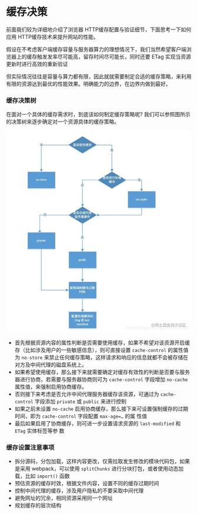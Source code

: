 # 缓存决策

前面我们较为详细地介绍了浏览器 HTTP缓存配置与验证细节，下面思考一下如何应用 HTTP缓存技术来提升网站的性能。

假设在不考虑客户端缓存容量与服务器算力的理想情况下，我们当然希望客户端浏览器上的缓存触发发率尽可能高，留存时间尽可能长，同时还要 ETag 实现当资源更新时进行高效的重新验证

但实际情况往往是容量与算力都有限，因此就就需要制定合适的缓存策略，来利用有限的资源达到最优的性能效果。明确能力的边界，在边界内做到最好。

### 缓存决策树

在面对一个具体的缓存需求时，到底该如何制定缓存策略呢? 我们可以参照图所示的决策树来逐步确定对一个资源具体的缓存策略。

![](<../.gitbook/assets/image (6).png>)



* ⾸先根据资源内容的属性判断是否需要使⽤缓存，如果不希望对该资源开启缓存（⽐如涉及⽤户的⼀些敏感信息），则可直接设置 `cache-control` 的属性值为 `no-store` 来禁⽌任何缓存策略，这样请求和响应的信息就都不会被存储在对⽅及中间代理的磁盘系统上。
* 如果希望使⽤缓存，那么接下来就需要确定对缓存有效性的判断是否要与服务器进⾏协商，若需要与服务器协商则可为 `cache-control` 字段增加 `no-cache` 属性值，来强制启⽤协商缓存。
* 否则接下来考虑是否允许中间代理服务器缓存该资源，可通过为 `cache-control` 字段添加 `private` 或 `public` 来进⾏控制
* 如果之前未设置 `no-cache` 启⽤协商缓存，那么接下来可设置强制缓存的过期时间，即为 `cache-control` 字段配置 `max-age=…` 的属 性值
* 最后如果启⽤了协商缓存，则可进⼀步设置请求资源的 `last-modified` 和 `ETag` 实体标签等参 数



### 缓存设置注意事项

* 拆分源码，分包加载，这样内容更改，仅需拉取发生修改的模块代码包，如果是采用 webpack，可以使用 `splitChunks` 进行分块打包，或者使用动态加载，比如 `import()` 函数
* 预估资源的缓存时效，根据文件内容，设置不同的缓存过期时间
* 控制中间代理的缓存，涉及用户隐私的不要采取中间代理
* 避免网址的冗余，相同资源采用同一个网址
* 规划缓存的层次结构
